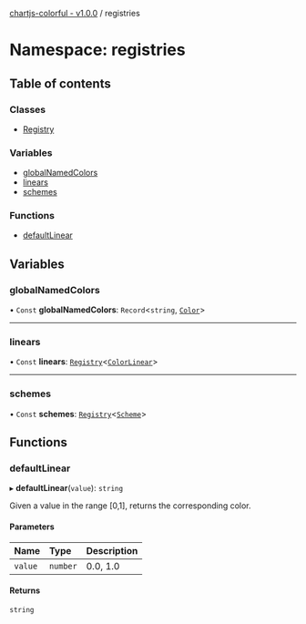 [chartjs-colorful - v1.0.0](../README.md) / registries

# Namespace: registries

## Table of contents

### Classes

- [Registry](../classes/registries.Registry.md)

### Variables

- [globalNamedColors](registries.md#globalnamedcolors)
- [linears](registries.md#linears)
- [schemes](registries.md#schemes)

### Functions

- [defaultLinear](registries.md#defaultlinear)

## Variables

### globalNamedColors

• `Const` **globalNamedColors**: `Record`<`string`, [`Color`](../README.md#color)\>

___

### linears

• `Const` **linears**: [`Registry`](../classes/registries.Registry.md)<[`ColorLinear`](../README.md#colorlinear)\>

___

### schemes

• `Const` **schemes**: [`Registry`](../classes/registries.Registry.md)<[`Scheme`](../README.md#scheme)\>

## Functions

### defaultLinear

▸ **defaultLinear**(`value`): `string`

Given a value in the range [0,1], returns the corresponding color.

#### Parameters

| Name | Type | Description |
| :------ | :------ | :------ |
| `value` | `number` | 0.0, 1.0 |

#### Returns

`string`
